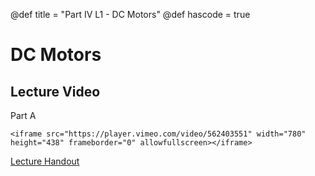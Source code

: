 @def title = "Part IV L1 - DC Motors"
@def hascode = true

# DC Motors

## Lecture Video
Part A
~~~
<iframe src="https://player.vimeo.com/video/562403551" width="780" height="438" frameborder="0" allowfullscreen></iframe>
~~~

[Lecture Handout](/part_iv/ME319_-_Mechatronics_-_Part_IV_Lecture_1_DC_Motors.pdf)


